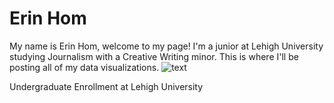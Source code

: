 # Erin Hom
My name is Erin Hom, welcome to my page! I'm a junior at Lehigh University studying Journalism with a Creative Writing minor. This is where I'll be posting all of my data visualizations.
![text](http://cdn.pcwallart.com/images/city-street-wallpaper-4.jpg)

Undergraduate Enrollment at Lehigh University
